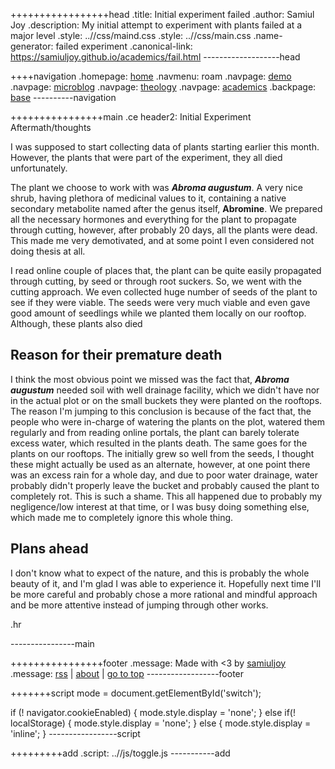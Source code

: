 +++++++++++++++++head
.title: Initial experiment failed
.author: Samiul Joy
.description: My initial attempt to experiment with plants failed at a major level
.style: ..//css/maind.css
.style: ..//css/main.css
.name-generator: failed experiment
.canonical-link: https://samiuljoy.github.io/academics/fail.html
-------------------head

++++navigation
.homepage: [home](..//index.html)
.navmenu: roam
.navpage: [demo](..//demo/base.html)
.navpage: [microblog](..//microblog/base.html)
.navpage: [theology](..//theology/base.html)
.navpage: [academics](..//academics/base.html)
.backpage: [base](base.html)
----------navigation

++++++++++++++++main
.ce header2: Initial Experiment Aftermath/thoughts

I was supposed to start collecting data of plants starting earlier this month. However, the plants that were part of the experiment, they all died unfortunately.

The plant we choose to work with was ***Abroma augustum***. A very nice shrub, having plethora of medicinal values to it, containing a native secondary metabolite named after the genus itself, **Abromine**. We prepared all the necessary hormones and everything for the plant to propagate through cutting, however, after probably 20 days, all the plants were dead. This made me very demotivated, and at some point I even considered not doing thesis at all.

I read online couple of places that, the plant can be quite easily propagated through cutting, by seed or through root suckers. So, we went with the cutting approach. We even collected huge number of seeds of the plant to see if they were viable. The seeds were very much viable and even gave good amount of seedlings while we planted them locally on our rooftop. Although, these plants also died

## Reason for their premature death

I think the most obvious point we missed was the fact that, ***Abroma augustum*** needed soil with well drainage facility, which we didn't have nor in the actual plot or on the small buckets they were planted on the rooftops. The reason I'm jumping to this conclusion is because of the fact that, the people who were in-charge of watering the plants on the plot, watered them regularly and from reading online portals, the plant can barely tolerate excess water, which resulted in the plants death. The same goes for the plants on our rooftops. The initially grew so well from the seeds, I thought these might actually be used as an alternate, however, at one point there was an excess rain for a whole day, and due to poor water drainage, water probably didn't properly leave the bucket and probably caused the plant to completely rot. This is such a shame. This all happened due to probably my negligence/low interest at that time, or I was busy doing something else, which made me to completely ignore this whole thing.

## Plans ahead

I don't know what to expect of the nature, and this is probably the whole beauty of it, and I'm glad I was able to experience it. Hopefully next time I'll be more careful and probably chose a more rational and mindful approach and be more attentive instead of jumping through other works.

.hr

----------------main

++++++++++++++++footer
.message: Made with <3 by [samiuljoy](https://github.com/samiuljoy)
.message: [rss](/rss.xml) | [about](/about.html) | [go to top](#)
------------------footer

+++++++script
mode = document.getElementById('switch');

if (! navigator.cookieEnabled) {
	mode.style.display = 'none';
}
else if(! localStorage) {
	mode.style.display = 'none';
}
else {
	mode.style.display = 'inline';
}
-----------------script

+++++++++add
.script: ..//js/toggle.js
-----------add

